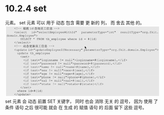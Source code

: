 # 10.2.4 set

元素。 set 元素 可以 用于 动态 包含 需要 更 新的 列， 而 舍去 其他 的。![](/assets/employeemapperset.png)set 元素 会 动态 前置 SET 关键字， 同时 也会 消除 无关 的 逗号， 因为 使用 了 条件 语句 之后 很可能 就会 在 生成 的 赋值 语句 的 后面 留下 这些 逗号。



